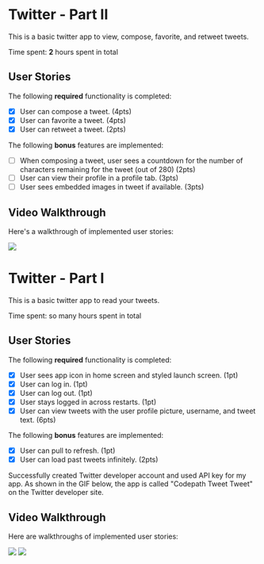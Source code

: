 # Twitter - Part II

This is a basic twitter app to view, compose, favorite, and retweet tweets.

Time spent: **2** hours spent in total

## User Stories

The following **required** functionality is completed:

- [x] User can compose a tweet. (4pts)
- [x] User can favorite a tweet. (4pts)
- [x] User can retweet a tweet. (2pts)

The following **bonus** features are implemented:

- [ ] When composing a tweet, user sees a countdown for the number of characters remaining for the tweet (out of 280) (2pts)
- [ ] User can view their profile in a profile tab. (3pts)
- [ ] User sees embedded images in tweet if available. (3pts)

## Video Walkthrough

Here's a walkthrough of implemented user stories:

![](https://github.com/JHarrisJoshua/Images/blob/main/Twitter2.gif)

# Twitter - Part I

This is a basic twitter app to read your tweets.

Time spent: so many hours spent in total

## User Stories

The following **required** functionality is completed:

- [x] User sees app icon in home screen and styled launch screen. (1pt)
- [x] User can log in. (1pt)
- [x] User can log out. (1pt)
- [x] User stays logged in across restarts. (1pt)
- [x] User can view tweets with the user profile picture, username, and tweet text. (6pts)

The following **bonus** features are implemented:

- [x] User can pull to refresh. (1pt)
- [x] User can load past tweets infinitely. (2pts)

Successfully created Twitter developer account and used API key for my app. As shown in the GIF below,
the app is called "Codepath Tweet Tweet" on the Twitter developer site.

## Video Walkthrough

Here are walkthroughs of implemented user stories:


![](https://github.com/JHarrisJoshua/Images/blob/main/Twitter1_1.gif)
![](https://github.com/JHarrisJoshua/Images/blob/main/Twitter1.gif)

